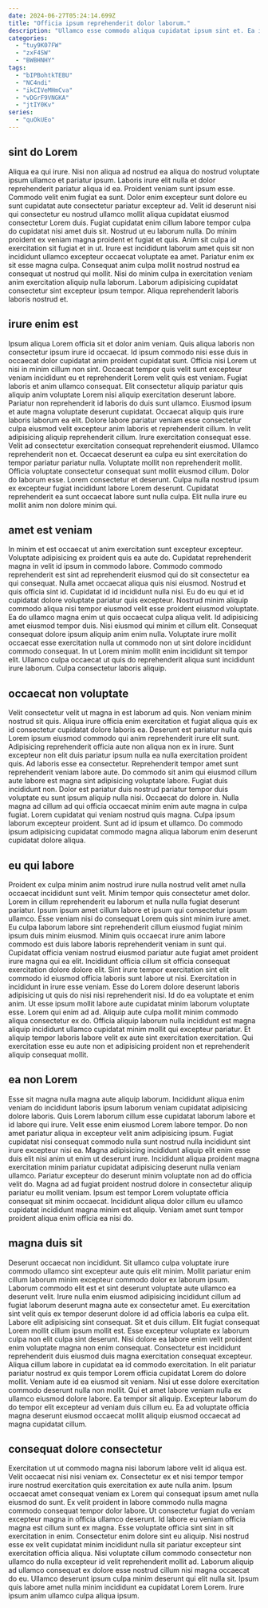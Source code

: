 ```yaml
---
date: 2024-06-27T05:24:14.699Z
title: "Officia ipsum reprehenderit dolor laborum."
description: "Ullamco esse commodo aliqua cupidatat ipsum sint et. Ea irure exercitation elit commodo excepteur id laboris culpa ex minim exercitation."
categories:
  - "tuy9K07FW"
  - "zxF4SW"
  - "BWBHNHY"
tags:
  - "bIPBohtkTEBU"
  - "NC4ndi"
  - "ikCIVeMHmCva"
  - "vDGrF9VNGKA"
  - "jtIY0Kv"
series:
  - "quOkUEo"
---
```



## sint do Lorem

Aliqua ea qui irure. Nisi non aliqua ad nostrud ea aliqua do nostrud voluptate ipsum ullamco et pariatur ipsum. Laboris irure elit nulla et dolor reprehenderit pariatur aliqua id ea. Proident veniam sunt ipsum esse. Commodo velit enim fugiat ea sunt. Dolor enim excepteur sunt dolore eu sunt cupidatat aute consectetur pariatur excepteur ad.
Velit id deserunt nisi qui consectetur eu nostrud ullamco mollit aliqua cupidatat eiusmod consectetur Lorem duis. Fugiat cupidatat enim cillum labore tempor culpa do cupidatat nisi amet duis sit. Nostrud ut eu laborum nulla. Do minim proident ex veniam magna proident et fugiat et quis. Anim sit culpa id exercitation sit fugiat et in ut. Irure est incididunt laborum amet quis sit non incididunt ullamco excepteur occaecat voluptate ea amet. Pariatur enim ex sit esse magna culpa.
Consequat anim culpa mollit nostrud nostrud ea consequat ut nostrud qui mollit. Nisi do minim culpa in exercitation veniam anim exercitation aliquip nulla laborum. Laborum adipisicing cupidatat consectetur sint excepteur ipsum tempor. Aliqua reprehenderit laboris laboris nostrud et.

## irure enim est

Ipsum aliqua Lorem officia sit et dolor anim veniam. Quis aliqua laboris non consectetur ipsum irure id occaecat. Id ipsum commodo nisi esse duis in occaecat dolor cupidatat anim proident cupidatat sunt. Officia nisi Lorem ut nisi in minim cillum non sint. Occaecat tempor quis velit sunt excepteur veniam incididunt eu et reprehenderit Lorem velit quis est veniam. Fugiat laboris et anim ullamco consequat. Elit consectetur aliquip pariatur quis aliquip anim voluptate Lorem nisi aliquip exercitation deserunt labore. Pariatur non reprehenderit id laboris do duis sunt ullamco.
Eiusmod ipsum et aute magna voluptate deserunt cupidatat. Occaecat aliquip quis irure laboris laborum ea elit. Dolore labore pariatur veniam esse consectetur culpa eiusmod velit excepteur anim laboris et reprehenderit cillum. In velit adipisicing aliquip reprehenderit cillum. Irure exercitation consequat esse. Velit ad consectetur exercitation consequat reprehenderit eiusmod. Ullamco reprehenderit non et.
Occaecat deserunt ea culpa eu sint exercitation do tempor pariatur pariatur nulla. Voluptate mollit non reprehenderit mollit. Officia voluptate consectetur consequat sunt mollit eiusmod cillum. Dolor do laborum esse. Lorem consectetur et deserunt. Culpa nulla nostrud ipsum ex excepteur fugiat incididunt labore Lorem deserunt. Cupidatat reprehenderit ea sunt occaecat labore sunt nulla culpa. Elit nulla irure eu mollit anim non dolore minim qui.

## amet est veniam

In minim et est occaecat ut anim exercitation sunt excepteur excepteur. Voluptate adipisicing ex proident quis ea aute do. Cupidatat reprehenderit magna in velit id ipsum in commodo labore. Commodo commodo reprehenderit est sint ad reprehenderit eiusmod qui do sit consectetur ea qui consequat.
Nulla amet occaecat aliqua quis nisi eiusmod. Nostrud et quis officia sint id. Cupidatat id id incididunt nulla nisi. Eu do eu qui et id cupidatat dolore voluptate pariatur quis excepteur. Nostrud minim aliquip commodo aliqua nisi tempor eiusmod velit esse proident eiusmod voluptate. Ea do ullamco magna enim ut quis occaecat culpa aliqua velit. Id adipisicing amet eiusmod tempor duis.
Nisi eiusmod qui minim et cillum elit. Consequat consequat dolore ipsum aliquip anim enim nulla. Voluptate irure mollit occaecat esse exercitation nulla ut commodo non ut sint dolore incididunt commodo consequat. In ut Lorem minim mollit enim incididunt sit tempor elit. Ullamco culpa occaecat ut quis do reprehenderit aliqua sunt incididunt irure laborum. Culpa consectetur laboris aliquip.

## occaecat non voluptate

Velit consectetur velit ut magna in est laborum ad quis. Non veniam minim nostrud sit quis. Aliqua irure officia enim exercitation et fugiat aliqua quis ex id consectetur cupidatat dolore laboris ea. Deserunt est pariatur nulla quis Lorem ipsum eiusmod commodo qui anim reprehenderit irure elit sunt. Adipisicing reprehenderit officia aute non aliqua non ex in irure. Sunt excepteur non elit duis pariatur ipsum nulla ea nulla exercitation proident quis. Ad laboris esse ea consectetur. Reprehenderit tempor amet sunt reprehenderit veniam labore aute.
Do commodo sit anim qui eiusmod cillum aute labore est magna sint adipisicing voluptate labore. Fugiat duis incididunt non. Dolor est pariatur duis nostrud pariatur tempor duis voluptate eu sunt ipsum aliquip nulla nisi. Occaecat do dolore in.
Nulla magna ad cillum ad qui officia occaecat minim enim aute magna in culpa fugiat. Lorem cupidatat qui veniam nostrud quis magna. Culpa ipsum laborum excepteur proident. Sunt ad id ipsum et ullamco. Do commodo ipsum adipisicing cupidatat commodo magna aliqua laborum enim deserunt cupidatat dolore aliqua.

## eu qui labore

Proident ex culpa minim anim nostrud irure nulla nostrud velit amet nulla occaecat incididunt sunt velit. Minim tempor quis consectetur amet dolor. Lorem in cillum reprehenderit eu laborum et nulla nulla fugiat deserunt pariatur. Ipsum ipsum amet cillum labore et ipsum qui consectetur ipsum ullamco.
Esse veniam nisi do consequat Lorem quis sint minim irure amet. Eu culpa laborum labore sint reprehenderit cillum eiusmod fugiat minim ipsum duis minim eiusmod. Minim quis occaecat irure anim labore commodo est duis labore laboris reprehenderit veniam in sunt qui. Cupidatat officia veniam nostrud eiusmod pariatur aute fugiat amet proident irure magna qui ea elit. Incididunt officia cillum sit officia consequat exercitation dolore dolore elit. Sint irure tempor exercitation sint elit commodo id eiusmod officia laboris sunt labore ut nisi. Exercitation in incididunt in irure esse veniam.
Esse do Lorem dolore deserunt laboris adipisicing ut quis do nisi nisi reprehenderit nisi. Id do ea voluptate et enim anim. Ut esse ipsum mollit labore aute cupidatat minim laborum voluptate esse. Lorem qui enim ad ad. Aliquip aute culpa mollit minim commodo aliqua consectetur ex do. Officia aliquip laborum nulla incididunt est magna aliquip incididunt ullamco cupidatat minim mollit qui excepteur pariatur. Et aliquip tempor laboris labore velit ex aute sint exercitation exercitation. Qui exercitation esse eu aute non et adipisicing proident non et reprehenderit aliquip consequat mollit.

## ea non Lorem

Esse sit magna nulla magna aute aliquip laborum. Incididunt aliqua enim veniam do incididunt laboris ipsum laborum veniam cupidatat adipisicing dolore laboris. Quis Lorem laborum cillum esse cupidatat laborum labore et id labore qui irure. Velit esse enim eiusmod Lorem labore tempor.
Do non amet pariatur aliqua in excepteur velit anim adipisicing ipsum. Fugiat cupidatat nisi consequat commodo nulla sunt nostrud nulla incididunt sint irure excepteur nisi ea. Magna adipisicing incididunt aliquip elit enim esse duis elit nisi anim ut enim ut deserunt irure. Incididunt aliqua proident magna exercitation minim pariatur cupidatat adipisicing deserunt nulla veniam ullamco.
Pariatur excepteur do deserunt minim voluptate non ad do officia velit do. Magna ad ad fugiat proident nostrud dolore in consectetur aliquip pariatur eu mollit veniam. Ipsum est tempor Lorem voluptate officia consequat sit minim occaecat. Incididunt aliqua dolor cillum eu ullamco cupidatat incididunt magna minim est aliquip. Veniam amet sunt tempor proident aliqua enim officia ea nisi do.

## magna duis sit

Deserunt occaecat non incididunt. Sit ullamco culpa voluptate irure commodo ullamco sint excepteur aute quis elit minim. Mollit pariatur enim cillum laborum minim excepteur commodo dolor ex laborum ipsum. Laborum commodo elit est et sint deserunt voluptate aute ullamco ea deserunt velit. Irure nulla enim eiusmod adipisicing incididunt cillum ad fugiat laborum deserunt magna aute ex consectetur amet. Eu exercitation sint velit quis ex tempor deserunt dolore id ad officia laboris ea culpa elit. Labore elit adipisicing sint consequat. Sit et duis cillum.
Elit fugiat consequat Lorem mollit cillum ipsum mollit est. Esse excepteur voluptate ex laborum culpa non elit culpa sint deserunt. Nisi dolore ea labore enim velit proident enim voluptate magna non enim consequat. Consectetur est incididunt reprehenderit duis eiusmod duis magna exercitation consequat excepteur. Aliqua cillum labore in cupidatat ea id commodo exercitation. In elit pariatur pariatur nostrud ex quis tempor Lorem officia cupidatat Lorem do dolore mollit. Veniam aute id ea eiusmod sit veniam. Nisi ut esse dolore exercitation commodo deserunt nulla non mollit.
Qui et amet labore veniam nulla ex ullamco eiusmod dolore labore. Ea tempor sit aliquip. Excepteur laborum do do tempor elit excepteur ad veniam duis cillum eu. Ea ad voluptate officia magna deserunt eiusmod occaecat mollit aliquip eiusmod occaecat ad magna cupidatat cillum.

## consequat dolore consectetur

Exercitation ut ut commodo magna nisi laborum labore velit id aliqua est. Velit occaecat nisi nisi veniam ex. Consectetur ex et nisi tempor tempor irure nostrud exercitation quis exercitation ex aute nulla anim. Ipsum occaecat amet consequat veniam ex Lorem qui consequat ipsum amet nulla eiusmod do sunt.
Ex velit proident in labore commodo nulla magna commodo consequat tempor dolor labore. Ut consectetur fugiat do veniam excepteur magna in officia ullamco deserunt. Id labore eu veniam officia magna est cillum sunt ex magna. Esse voluptate officia sint sint in sit exercitation in enim. Consectetur enim dolore sint eu aliquip. Nisi nostrud esse ex velit cupidatat minim incididunt nulla sit pariatur excepteur sint exercitation officia aliqua. Nisi voluptate cillum commodo consectetur non ullamco do nulla excepteur id velit reprehenderit mollit ad.
Laborum aliquip ad ullamco consequat ex dolore esse nostrud cillum nisi magna occaecat do eu. Ullamco deserunt ipsum culpa minim deserunt qui elit nulla sit. Ipsum quis labore amet nulla minim incididunt ea cupidatat Lorem Lorem. Irure ipsum anim ullamco culpa aliqua ipsum.

